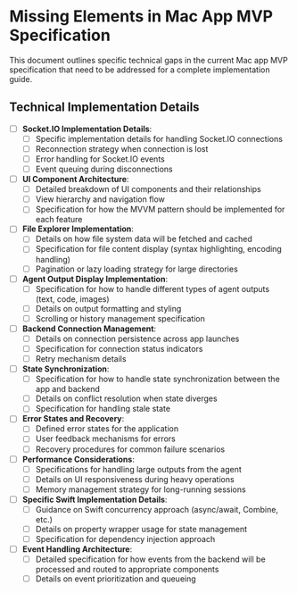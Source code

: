 # Missing Elements in Mac App MVP Specification

This document outlines specific technical gaps in the current Mac app MVP specification that need to be addressed for a complete implementation guide.

## Technical Implementation Details

- [ ] **Socket.IO Implementation Details**:
  - [ ] Specific implementation details for handling Socket.IO connections
  - [ ] Reconnection strategy when connection is lost
  - [ ] Error handling for Socket.IO events
  - [ ] Event queuing during disconnections

- [ ] **UI Component Architecture**:
  - [ ] Detailed breakdown of UI components and their relationships
  - [ ] View hierarchy and navigation flow
  - [ ] Specification for how the MVVM pattern should be implemented for each feature

- [ ] **File Explorer Implementation**:
  - [ ] Details on how file system data will be fetched and cached
  - [ ] Specification for file content display (syntax highlighting, encoding handling)
  - [ ] Pagination or lazy loading strategy for large directories

- [ ] **Agent Output Display Implementation**:
  - [ ] Specification for how to handle different types of agent outputs (text, code, images)
  - [ ] Details on output formatting and styling
  - [ ] Scrolling or history management specification

- [ ] **Backend Connection Management**:
  - [ ] Details on connection persistence across app launches
  - [ ] Specification for connection status indicators
  - [ ] Retry mechanism details

- [ ] **State Synchronization**:
  - [ ] Specification for how to handle state synchronization between the app and backend
  - [ ] Details on conflict resolution when state diverges
  - [ ] Specification for handling stale state

- [ ] **Error States and Recovery**:
  - [ ] Defined error states for the application
  - [ ] User feedback mechanisms for errors
  - [ ] Recovery procedures for common failure scenarios

- [ ] **Performance Considerations**:
  - [ ] Specifications for handling large outputs from the agent
  - [ ] Details on UI responsiveness during heavy operations
  - [ ] Memory management strategy for long-running sessions

- [ ] **Specific Swift Implementation Details**:
  - [ ] Guidance on Swift concurrency approach (async/await, Combine, etc.)
  - [ ] Details on property wrapper usage for state management
  - [ ] Specification for dependency injection approach

- [ ] **Event Handling Architecture**:
  - [ ] Detailed specification for how events from the backend will be processed and routed to appropriate components
  - [ ] Details on event prioritization and queueing
